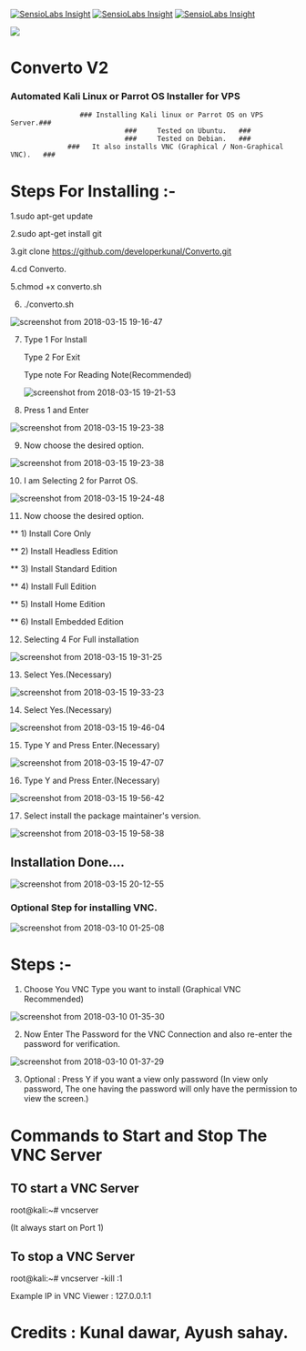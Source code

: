 [![SensioLabs Insight](https://img.shields.io/badge/package%20v1.0-Complete-brightgreen.svg)](https://github.com/developerkunal/Converto/) [![SensioLabs Insight](https://img.shields.io/badge/package%20v2.0-complete-brightgreen.svg)](https://github.com/developerkunal/Converto/) [![SensioLabs Insight](https://img.shields.io/badge/Licence-GNU%20General%20Public%20License-brightgreen.svg)](https://github.com/developerkunal/Converto/blob/master/LICENSE)<div class='pm-button'><a href='https://www.payumoney.com/paybypayumoney/#/992F16A0FCE7242292969EA30ED11873'><img src='https://img.shields.io/badge/Donation-Payumoney-green.svg' /></a></div> 
# Converto V2
### Automated Kali Linux or Parrot OS Installer for VPS
                     ### Installing Kali linux or Parrot OS on VPS Server.###
                                ###     Tested on Ubuntu.   ###
                                ###     Tested on Debian.   ###
                  ###   It also installs VNC (Graphical / Non-Graphical VNC).   ###

# Steps For Installing :-
1.sudo apt-get update

2.sudo apt-get install git

3.git clone https://github.com/developerkunal/Converto.git

4.cd Converto.

5.chmod +x converto.sh

6. ./converto.sh

![screenshot from 2018-03-15 19-16-47](https://user-images.githubusercontent.com/35455566/37458269-ccb073ae-2885-11e8-96dd-9f856f32c064.png)

7. Type 1 For Install
   
   Type 2 For Exit
   
   Type note For Reading Note(Recommended)
   
   ![screenshot from 2018-03-15 19-21-53](https://user-images.githubusercontent.com/35455566/37458390-25e58eb4-2886-11e8-9945-7bca44b68f8c.png)


8. Press 1 and Enter

![screenshot from 2018-03-15 19-23-38](https://user-images.githubusercontent.com/35455566/37458477-68a3430e-2886-11e8-8a42-0719f0c53463.png)


9. Now choose the desired option.


![screenshot from 2018-03-15 19-23-38](https://user-images.githubusercontent.com/35455566/37458477-68a3430e-2886-11e8-8a42-0719f0c53463.png)

10. I am Selecting 2 for Parrot OS.

![screenshot from 2018-03-15 19-24-48](https://user-images.githubusercontent.com/35455566/37458573-ac98108a-2886-11e8-8cd5-25e833b423e4.png)


11. Now choose the desired option.

** 1) Install Core Only 

** 2) Install Headless Edition 

** 3) Install Standard Edition 

** 4) Install Full Edition 

** 5) Install Home Edition 

** 6) Install Embedded Edition 

12. Selecting 4 For Full installation

![screenshot from 2018-03-15 19-31-25](https://user-images.githubusercontent.com/35455566/37458828-7a3fb5ec-2887-11e8-96e0-8ef67cab4aa3.png)

13. Select Yes.(Necessary)

![screenshot from 2018-03-15 19-33-23](https://user-images.githubusercontent.com/35455566/37458918-bf0fc298-2887-11e8-8af7-a42b0d2c006c.png)

14. Select Yes.(Necessary)

![screenshot from 2018-03-15 19-46-04](https://user-images.githubusercontent.com/35455566/37459501-88eed418-2889-11e8-8862-3a7c1aed6a7d.png)

15. Type Y and Press Enter.(Necessary)

![screenshot from 2018-03-15 19-47-07](https://user-images.githubusercontent.com/35455566/37459554-b9ba3484-2889-11e8-97d0-4db00f6018ef.png)

16. Type Y and Press Enter.(Necessary)

![screenshot from 2018-03-15 19-56-42](https://user-images.githubusercontent.com/35455566/37459975-0a29c992-288b-11e8-8bca-d700d02fc067.png)

17. Select install the package maintainer's version. 

![screenshot from 2018-03-15 19-58-38](https://user-images.githubusercontent.com/35455566/37460070-58588770-288b-11e8-8e15-70d32e74fea8.png)

## Installation Done....

![screenshot from 2018-03-15 20-12-55](https://user-images.githubusercontent.com/35455566/37460726-5631f11e-288d-11e8-87fa-b355f93654ec.png)

### Optional Step for installing VNC.


![screenshot from 2018-03-10 01-25-08](https://user-images.githubusercontent.com/35455566/37218508-e3f31c48-2401-11e8-91f5-03978c3bb7c0.png)


# Steps :-
1. Choose You VNC Type you want to install (Graphical VNC Recommended)

![screenshot from 2018-03-10 01-35-30](https://user-images.githubusercontent.com/35455566/37219005-6c314048-2403-11e8-8c08-4b103b0eb8c4.png)


2. Now Enter The Password for the VNC Connection and also re-enter the password for verification.

![screenshot from 2018-03-10 01-37-29](https://user-images.githubusercontent.com/35455566/37219084-9d1e21bc-2403-11e8-8a2c-37642bd7e444.png)

3. Optional : Press Y if you want a view only password (In view only password, The one having the password will only have the permission to view the screen.) 

# Commands to Start and Stop The VNC Server
## TO start a VNC Server

root@kali:~# vncserver

(It always start on Port 1)

## To stop a VNC Server

root@kali:~# vncserver -kill :1

Example IP in VNC Viewer : 127.0.0.1:1 


# Credits : Kunal dawar, Ayush sahay.
